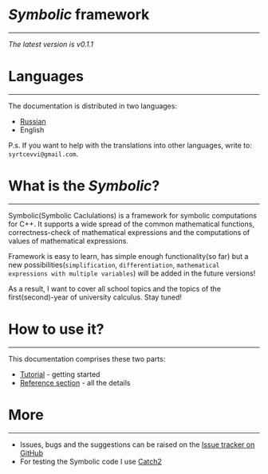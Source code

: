 # *Symbolic* framework
___
*The latest version is v0.1.1*
# Languages
___
The documentation is distributed in two languages:
* [Russian](docs/rus/README.md)
* English

P.s. If you want to help with the translations into other languages, write to: `syrtcevvi@gmail.com`.
# What is the *Symbolic*?
___
Symbolic(Symbolic Caclulations) is a framework for symbolic computations for C++. It supports a wide spread of the common mathematical functions, correctness-check of mathematical expressions and the computations of values of mathematical expressions.

Framework is easy to learn, has simple enough functionality(so far) but a new possibilities(`simplification`, `differentiation`, `mathematical expressions with multiple variables`) will be added in the future versions!

As a result, I want to cover all school topics and the topics of the first(second)-year of university calculus. Stay tuned!

# How to use it?
___
This documentation comprises these two parts:

* [Tutorial](docs/eng/Tutorial.md) - getting started
* [Reference section](docs/eng/Reference.md) - all the details

# More
___

* Issues, bugs and the suggestions can be raised on the [Issue tracker on GitHub](<https://github.com/SyrtcevVadim/SymCalc/issues>)
* For testing the Symbolic code I use [Catch2](<https://github.com/catchorg/Catch2>)
